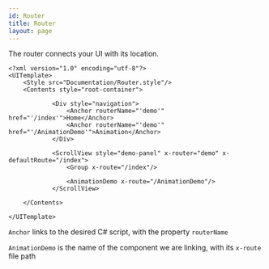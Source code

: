 ```yaml
---
id: Router
title: Router
layout: page
---
```


The router connects your UI with its location.

```
<?xml version="1.0" encoding="utf-8"?>
<UITemplate>
    <Style src="Documentation/Router.style"/>
    <Contents style="root-container">

            <Div style="navigation">
                <Anchor routerName="'demo'" href="'/index'">Home</Anchor>
                <Anchor routerName="'demo'" href="'/AnimationDemo'">Animation</Anchor>
            </Div>
            
            <ScrollView style="demo-panel" x-router="demo" x-defaultRoute="/index">
                <Group x-route="/index"/> 

                <AnimationDemo x-route="/AnimationDemo"/>
            </ScrollView>

    </Contents>

</UITemplate>
```

`Anchor` links to the desired C# script, with the property `routerName`

`AnimationDemo` is the name of the component we are linking, with its `x-route` file path